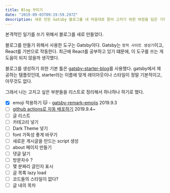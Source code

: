 ```yaml
---
title: Blog 꾸미기
date: "2019-09-03T09:19:59.297Z"
description: 새로 만든 Gatsby 블로그를 내 마음대로 뜯어 고치기 위한 여정을 담은 기록
---
```


본격적인 일기를 쓰기 위해서 블로그를 새로 만들었다.

블로그를 만들기 위해서 사용한 도구는 Gatsby이다. Gatsby는 `정적 사이트 생성기`이고, React를 기반으로 작동한다. 최근에 React를 공부하고 있기 떄문에, 이 도구를 쓰는 게 도움이 되지 않을까 생각했다.

블로그를 생성하기 위한 기본 틀은 [gatsby-starter-blog](https://www.gatsbyjs.org/starters/gatsbyjs/gatsby-starter-blog/)를 사용했다. gatsby에서 제공하는 템플릿인데, starter라는 이름에 맞게 레이아웃이나 스타일이 정말 기본적이고, 아무것도 없다.

그래서 나는 고치고 싶은 부분들을 리스트로 정리해서 하나하나 하기로 했다.

- [x] emoji 적용하기 :cat: - [gatsby-remark-emojis](https://www.gatsbyjs.org/packages/gatsby-remark-emojis/) 2019.9.3
- [ ] [github actions로 자동 배포하기](/블로깅/Github-pages를-github-actions로-자동-배포하기/) 2019.9.4~
- [ ] 글 리스트
- [ ] 카테고리 넣기
- [ ] Dark Theme 넣기
- [ ] font 가독성 좋게 바꾸기
- [ ] 새로운 게시글을 만드는 script 생성
- [ ] about 페이지 만들기
- [ ] 댓글 달기
- [ ] 방문자수 ?
- [ ] 몇 분짜리 글인지 표시
- [ ] 글 목록 lazy load
- [ ] 코드들의 스타일이 없다?
- [ ] 글 내의 목차